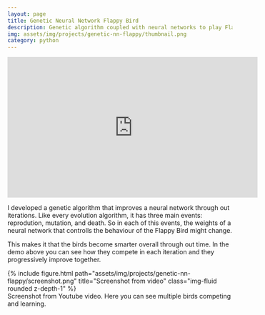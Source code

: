 ```yaml
---
layout: page
title: Genetic Neural Network Flappy Bird
description: Genetic algorithm coupled with neural networks to play Flappy Bird
img: assets/img/projects/genetic-nn-flappy/thumbnail.png
category: python
---
```


<center>
    <iframe width="560" height="315" src="https://www.youtube.com/embed/1PUq66TIl-U" title="YouTube video player" frameborder="0" allow="accelerometer; autoplay; clipboard-write; encrypted-media; gyroscope; picture-in-picture" allowfullscreen></iframe>
</center>

I developed a genetic algorithm that improves a neural network through out iterations. Like every evolution algorithm, it has three main events: reprodution, mutation, and death. So in each of this events, the weights of a neural network that controlls the behaviour of the Flappy Bird might change.

This makes it that the birds become smarter overall through out time. In the demo above you can see how they compete in each iteration and they progressively improve together.

<div class="row">
    <div class="col-sm mt-3 mt-md-0">
        {% include figure.html path="assets/img/projects/genetic-nn-flappy/screenshot.png" title="Screenshot from video" class="img-fluid rounded z-depth-1" %}
    </div>
</div>
<div class="caption">
    Screenshot from Youtube video. Here you can see multiple birds competing and learning.
</div>
